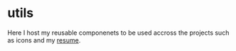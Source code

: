 # utils
Here I host my reusable componenets to be used accross the projects such as icons and my [resume](https://rizz-wan.github.io/utils/files/Mohammed_Rizwan_Khan.pdf).
